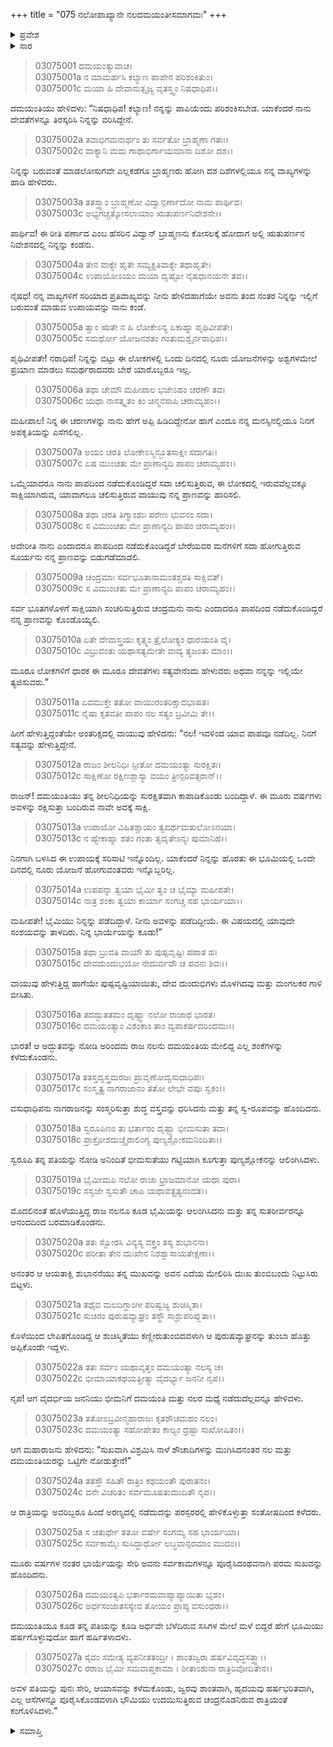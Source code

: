+++
title = "075 ನಲೋಪಾಖ್ಯಾನೇ ನಲದಮಯಂತೀಸಮಾಗಮಃ"
+++

<details><summary>ಪ್ರವೇಶ</summary>


।।   ಓಂ ಓಂ ನಮೋ ನಾರಾಯಣಾಯ।।   ಶ್ರೀ ವೇದವ್ಯಾಸಾಯ ನಮಃ ।।

ಶ್ರೀ ಕೃಷ್ಣದ್ವೈಪಾಯನ ವೇದವ್ಯಾಸ ವಿರಚಿತ  

**ಶ್ರೀ ಮಹಾಭಾರತ**

**ಆರಣ್ಯಕ ಪರ್ವ**

**ಇಂದ್ರಲೋಕಾಭಿಗಮನ ಪರ್ವ**

**ಅಧ್ಯಾಯ 75**

</details>


<details><summary>ಸಾರ</summary>

ದಮಯಂತಿಯು ನಲನನ್ನು ಹುಡುಕಲು ತಾನು ಮಾಡಿದ ಪ್ರಯತ್ನಗಳನ್ನು ಹೇಳಿಕೊಂಡು ನಿರ್ದೋಷಿಯೆಂದೂ ಹೇಳಿದುದು (1-10). ವಾಯುವು ದಮಯಂತಿಯ ಮಾತನ್ನು ಧೃಢೀಕರಿಸಿದ್ದುದು (11-16). ನಲನು ನಾಗರಾಜನಿತ್ತಿದ್ದ ವಸ್ತ್ರಗಳನ್ನು ಧರಿಸಿ ಸ್ವರೂಪವನ್ನು ಪಡೆದುದು; ಪರಸ್ಪರರನ್ನು ಬಿಗಿದಪ್ಪಿ ಸಂತಸ ಪಟ್ಟಿದುದು (17-27).

</details>


> 03075001 ದಮಯಂತ್ಯುವಾಚ।  
03075001a ನ ಮಾಮರ್ಹಸಿ ಕಲ್ಯಾಣ ಪಾಪೇನ ಪರಿಶಂಕಿತುಂ।  
03075001c ಮಯಾ ಹಿ ದೇವಾನುತ್ಸೃಜ್ಯ ವೃತಸ್ತ್ವಂ ನಿಷಧಾಧಿಪ।।

ದಮಯಂತಿಯು ಹೇಳಿದಳು: “ನಿಷಧಾಧಿಪ! ಕಲ್ಯಾಣ! ನನ್ನನ್ನು ಪಾಪಿಯೆಂದು ಪರಿಶಂಕಿಸಬೇಡ. ಯಾಕೆಂದರೆ ನಾನು ದೇವತೆಗಳನ್ನೂ ತಿರಸ್ಕರಿಸಿ ನಿನ್ನನ್ನು ವರಿಸಿದ್ದೇನೆ.

> 03075002a ತವಾಭಿಗಮನಾರ್ಥಂ ತು ಸರ್ವತೋ ಬ್ರಾಹ್ಮಣಾ ಗತಾಃ।  
03075002c ವಾಕ್ಯಾನಿ ಮಮ ಗಾಥಾಭಿರ್ಗಾಯಮಾನಾ ದಿಶೋ ದಶ।।

ನಿನ್ನನ್ನು ಬರುವಂತೆ ಮಾಡಲೋಸುಗವೇ ಎಲ್ಲಕಡೆಗೂ ಬ್ರಾಹ್ಮಣರು ಹೋಗಿ ದಶ ದಿಶೆಗಳಲ್ಲಿಯೂ ನನ್ನ ವಾಖ್ಯಗಳನ್ನು ಹಾಡಿ ಹೇಳಿದರು.

> 03075003a ತತಸ್ತ್ವಾಂ ಬ್ರಾಹ್ಮಣೋ ವಿದ್ವಾನ್ಪರ್ಣಾದೋ ನಾಮ ಪಾರ್ಥಿವ।  
03075003c ಅಭ್ಯಗಚ್ಚತ್ಕೋಸಲಾಯಾಂ ಋತುಪರ್ಣನಿವೇಶನೇ।।

ಪಾರ್ಥಿವ! ಈ ರೀತಿ ಪರ್ಣಾದ ಎಂಬ ಹೆಸರಿನ ವಿದ್ವಾನ್ ಬ್ರಾಹ್ಮಣನು ಕೋಸಲಕ್ಕೆ ಹೋದಾಗ ಅಲ್ಲಿ ಋತುಪರ್ಣನ ನಿವೇಶನದಲ್ಲಿ ನಿನ್ನನ್ನು ಕಂಡನು.

> 03075004a ತೇನ ವಾಕ್ಯೇ ಹೃತೇ ಸಮ್ಯಕ್ಪ್ರತಿವಾಕ್ಯೇ ತಥಾಹೃತೇ।  
03075004c ಉಪಾಯೋಽಯಂ ಮಯಾ ದೃಷ್ಟೋ ನೈಷಧಾನಯನೇ ತವ।।

ನೈಷಧ! ನನ್ನ ವಾಖ್ಯಗಳಿಗೆ ಸರಿಯಾದ ಪ್ರತಿವಾಖ್ಯವನ್ನು ನೀನು ಹೇಳಿದಹಾಗೆಯೇ ಅವನು ತಂದ ನಂತರ ನಿನ್ನನ್ನು ಇಲ್ಲಿಗೆ ಬರುವಂತೆ ಮಾಡುವ ಉಪಾಯವನ್ನು ನಾನು ಕಂಡೆ.

> 03075005a ತ್ವಾಂ ಋತೇ ನ ಹಿ ಲೋಕೇಽನ್ಯ ಏಕಾಹ್ನಾ ಪೃಥಿವೀಪತೇ।  
03075005c ಸಮರ್ಥೋ ಯೋಜನಶತಂ ಗಂತುಮಶ್ವೈರ್ನರಾಧಿಪ।।

ಪೃಥಿವೀಪತೇ! ನರಾಧಿಪ! ನಿನ್ನನ್ನು ಬಿಟ್ಟು ಈ ಲೋಕಗಳಲ್ಲಿ ಒಂದು ದಿನದಲ್ಲಿ ನೂರು ಯೋಜನೆಗಳನ್ನು ಅಶ್ವಗಳಮೇಲೆ ಪ್ರಯಾಣ ಮಾಡಲು ಸಮರ್ಥರಾದವರು ಬೇರೆ ಯಾರೊಬ್ಬರೂ ಇಲ್ಲ.

> 03075006a ತಥಾ ಚೇಮೌ ಮಹೀಪಾಲ ಭಜೇಽಹಂ ಚರಣೌ ತವ।  
03075006c ಯಥಾ ನಾಸತ್ಕೃತಂ ಕಿಂ ಚಿನ್ಮನಸಾಪಿ ಚರಾಮ್ಯಹಂ।।

ಮಹೀಪಾಲ! ನಿನ್ನ ಈ ಚರಣಗಳನ್ನು ನಾನು ಹೇಗೆ ಅಪ್ಪಿ ಹಿಡಿದಿದ್ದೇನೋ ಹಾಗೆ ಎಂದೂ ನನ್ನ ಮನಸ್ಸಿನಲ್ಲಿಯೂ ನಿನಗೆ ಅಪಕೃತಿಯನ್ನು ಎಸೆಗಲಿಲ್ಲ.

> 03075007a ಅಯಂ ಚರತಿ ಲೋಕೇಽಸ್ಮಿನ್ಭೂತಸಾಕ್ಷೀ ಸದಾಗತಿಃ।  
03075007c ಏಷ ಮುಂಚತು ಮೇ ಪ್ರಾಣಾನ್ಯದಿ ಪಾಪಂ ಚರಾಮ್ಯಹಂ।।

ಒಮ್ಮೆಯಾದರೂ ನಾನು ಪಾಪದಿಂದ ನಡೆದುಕೊಂಡಿದ್ದರೆ ಸದಾ ಚಲಿಸುತ್ತಿರುವ, ಈ ಲೋಕದಲ್ಲಿ ಇರುವವೆಲ್ಲವಕ್ಕೂ ಸಾಕ್ಷಿಯಾಗಿರುವ, ಯಾವಾಗಲೂ ಚಲಿಸುತ್ತಿರುವ ವಾಯುವು ನನ್ನ ಪ್ರಾಣವನ್ನು ಹಾರಿಸಲಿ.

> 03075008a ತಥಾ ಚರತಿ ತಿಗ್ಮಾಂಶುಃ ಪರೇಣ ಭುವನಂ ಸದಾ।   
03075008c ಸ ವಿಮುಂಚತು ಮೇ ಪ್ರಾಣಾನ್ಯದಿ ಪಾಪಂ ಚರಾಮ್ಯಹಂ।।

ಅದೇರೀತಿ ನಾನು ಎಂದಾದರೂ ಪಾಪದಿಂದ ನಡೆದುಕೊಂಡಿದ್ದರೆ ಬೇರೆಯವರ ಮನೆಗಳಿಗೆ ಸದಾ ಹೋಗುತ್ತಿರುವ ಸೂರ್ಯನು ನನ್ನ ಪ್ರಾಣವನ್ನು ಬಿಡುಗಡೆಮಾಡಲಿ.

> 03075009a ಚಂದ್ರಮಾಃ ಸರ್ವಭೂತಾನಾಮಂತಶ್ಚರತಿ ಸಾಕ್ಷಿವತ್।  
03075009c ಸ ವಿಮುಂಚತು ಮೇ ಪ್ರಾಣಾನ್ಯದಿ ಪಾಪಂ ಚರಾಮ್ಯಹಂ।।

ಸರ್ವ ಭೂತಗಳೊಳಗೆ ಸಾಕ್ಷಿಯಾಗಿ ಸಂಚರಿಸುತ್ತಿರುವ ಚಂದ್ರಮನು ನಾನು ಎಂದಾದರೂ ಪಾಪದಿಂದ ನಡೆದುಕೊಂಡಿದ್ದರೆ ನನ್ನ ಪ್ರಾಣವನ್ನು ಕೊಂಡೊಯ್ಯಲಿ.

> 03075010a ಏತೇ ದೇವಾಸ್ತ್ರಯಃ ಕೃತ್ಸ್ನಂ ತ್ರೈಲೋಕ್ಯಂ ಧಾರಯಂತಿ ವೈ।  
03075010c ವಿಬ್ರುವಂತು ಯಥಾಸತ್ಯಮೇತೇ ವಾದ್ಯ ತ್ಯಜಂತು ಮಾಂ।।

ಮೂರೂ ಲೋಕಗಳಿಗೆ ಧಾರಕ ಈ ಮೂರೂ ದೇವತೆಗಳು ಸತ್ಯವೇನೆಂದು ಹೇಳುವರು ಅಥವಾ ನನ್ನನ್ನು ಇಲ್ಲಿಯೇ ತ್ಯಜಿಸುವರು.”

> 03075011a ಏವಮುಕ್ತೇ ತತೋ ವಾಯುರಂತರಿಕ್ಷಾದಭಾಷತ।  
03075011c ನೈಷಾ ಕೃತವತೀ ಪಾಪಂ ನಲ ಸತ್ಯಂ ಬ್ರವೀಮಿ ತೇ।।

ಹೀಗೆ ಹೇಳುತ್ತಿದ್ದಂತೆಯೇ ಅಂತರಿಕ್ಷದಲ್ಲಿ ವಾಯುವು ಹೇಳಿದನು: “ನಲ! ಇವಳಿಂದ ಯಾವ ಪಾಪವೂ ನಡೆದಿಲ್ಲ. ನಿನಗೆ ಸತ್ಯವನ್ನು ಹೇಳುತ್ತಿದ್ದೇನೆ.

> 03075012a ರಾಜಂ ಶೀಲನಿಧಿಃ ಸ್ಫೀತೋ ದಮಯಂತ್ಯಾ ಸುರಕ್ಷಿತಃ।  
03075012c ಸಾಕ್ಷಿಣೋ ರಕ್ಷಿಣಶ್ಚಾಸ್ಯಾ ವಯಂ ತ್ರೀನ್ಪರಿವತ್ಸರಾನ್।।

ರಾಜನ್! ದಮಯಂತಿಯು ತನ್ನ ಶೀಲನಿಧಿಯನ್ನು ಸುರಕ್ಷಿತವಾಗಿ ಕಾಪಾಡಿಕೊಂಡು ಬಂದಿದ್ದಾಳೆ. ಈ ಮೂರು ವರ್ಷಗಳು ಅವಳನ್ನು ರಕ್ಷಿಸುತ್ತಾ ಬಂದಿರುವ ನಾವೇ ಅದಕ್ಕೆ ಸಾಕ್ಷಿ.

> 03075013a ಉಪಾಯೋ ವಿಹಿತಶ್ಚಾಯಂ ತ್ವದರ್ಥಮತುಲೋಽನಯಾ।  
03075013c ನ ಹ್ಯೇಕಾಹ್ನಾ ಶತಂ ಗಂತಾ ತ್ವದೃತೇಽನ್ಯಃ ಪುಮಾನಿಹ।।

ನಿನಗಾಗಿ ಬಳಸಿದ ಈ ಉಪಾಯಕ್ಕೆ ಸರಿಸಾಟಿ ಇನ್ನೊಂದಿಲ್ಲ. ಯಾಕೆಂದರೆ ನಿನ್ನನ್ನು ಹೊರತು ಈ ಭೂಮಿಯಲ್ಲಿ ಒಂದೇ ದಿನದಲ್ಲಿ ನೂರು ಯೋಜನೆ ಹೋಗುವಂತವರು ಇನ್ನೊಬ್ಬರಿಲ್ಲ.

> 03075014a ಉಪಪನ್ನಾ ತ್ವಯಾ ಭೈಮೀ ತ್ವಂ ಚ ಭೈಮ್ಯಾ ಮಹೀಪತೇ।  
03075014c ನಾತ್ರ ಶಂಕಾ ತ್ವಯಾ ಕಾರ್ಯಾ ಸಂಗಚ್ಚ ಸಹ ಭಾರ್ಯಯಾ।।

ಮಹೀಪತೇ! ಭೈಮಿಯು ನಿನ್ನನ್ನು ಪಡೆದಿದ್ದಾಳೆ. ನೀನು ಅವಳನ್ನು ಪಡೆದಿದ್ದೀಯೆ. ಈ ವಿಷಯದಲ್ಲಿ ಯಾವುದೇ ಸಂಶಯವನ್ನು ತಾಳದಿರು. ನಿನ್ನ ಭಾರ್ಯೆಯನ್ನು ಕೂಡು!”

> 03075015a ತಥಾ ಬ್ರುವತಿ ವಾಯೌ ತು ಪುಷ್ಪವೃಷ್ಟಿಃ ಪಪಾತ ಹ।  
03075015c ದೇವದುಂದುಭಯೋ ನೇದುರ್ವವೌ ಚ ಪವನಃ ಶಿವಃ।।

ವಾಯುವು ಹೇಳುತ್ತಿದ್ದ ಹಾಗೆಯೇ ಪುಷ್ಪವೃಷ್ಟಿಯಾಯಿತು, ದೇವ ದುಂದುಭಿಗಳು ಮೊಳಗಿದವು ಮತ್ತು ಮಂಗಲಕರ ಗಾಳಿ ಬೀಸಿತು.

> 03075016a ತದದ್ಭುತತಮಂ ದೃಷ್ಟ್ವಾ ನಲೋ ರಾಜಾಥ ಭಾರತ।  
03075016c ದಮಯಂತ್ಯಾಂ ವಿಶಂಕಾಂ ತಾಂ ವ್ಯಪಾಕರ್ಷದರಿಂದಮಃ।।

ಭಾರತ! ಆ ಅದ್ಭುತವನ್ನು ನೋಡಿ ಅರಿಂದಮ ರಾಜ ನಲನು ದಮಯಂತಿಯ ಮೇಲಿದ್ದ ಎಲ್ಲ ಶಂಕೆಗಳನ್ನು ಕಳೆದುಕೊಂಡನು.

> 03075017a ತತಸ್ತದ್ವಸ್ತ್ರಮರಜಃ ಪ್ರಾವೃಣೋದ್ವಸುಧಾಧಿಪಃ।  
03075017c ಸಂಸ್ಮೃತ್ಯ ನಾಗರಾಜಾನಂ ತತೋ ಲೇಭೇ ವಪುಃ ಸ್ವಕಂ।।

ವಸುಧಾಧಿಪನು ನಾಗರಾಜನನ್ನು ಸಂಸ್ಮರಿಸುತ್ತಾ ಶುದ್ಧ ವಸ್ತ್ರವನ್ನು ಧರಿಸಿದನು ಮತ್ತು ತನ್ನ ಸ್ವ-ರೂಪವನ್ನು ಹೊಂದಿದನು.

> 03075018a ಸ್ವರೂಪಿಣಂ ತು ಭರ್ತಾರಂ ದೃಷ್ಟ್ವಾ ಭೀಮಸುತಾ ತದಾ।  
03075018c ಪ್ರಾಕ್ರೋಶದುಚ್ಚೈರಾಲಿಂಗ್ಯ ಪುಣ್ಯಶ್ಲೋಕಮನಿಂದಿತಾ।।

ಸ್ವರೂಪಿ ತನ್ನ ಪತಿಯನ್ನು ನೋಡಿ ಅನಿಂದಿತೆ ಭೀಮಸುತೆಯು ಗಟ್ಟಿಯಾಗಿ ಕೂಗುತ್ತಾ ಪುಣ್ಯಶ್ಲೋಕನನ್ನು ಆಲಿಂಗಿಸಿದಳು.

> 03075019a ಭೈಮೀಮಪಿ ನಲೋ ರಾಜಾ ಭ್ರಾಜಮಾನೋ ಯಥಾ ಪುರಾ।  
03075019c ಸಸ್ವಜೇ ಸ್ವಸುತೌ ಚಾಪಿ ಯಥಾವತ್ಪ್ರತ್ಯನಂದತ।।

ಮೊದಲಿನಂತೆ ಹೊಳೆಯುತ್ತಿದ್ದ ರಾಜ ನಲನೂ ಕೂಡ ಭೈಮಿಯನ್ನು ಆಲಂಗಿಸಿದನು ಮತ್ತು ತನ್ನ ಸುತರೀರ್ವರನ್ನೂ ಆನಂದದಿಂದ ಬರಮಾಡಿಕೊಂಡನು.

> 03075020a ತತಃ ಸ್ವೋರಸಿ ವಿನ್ಯಸ್ಯ ವಕ್ತ್ರಂ ತಸ್ಯ ಶುಭಾನನಾ।  
03075020c ಪರೀತಾ ತೇನ ದುಃಖೇನ ನಿಶಶ್ವಾಸಾಯತೇಕ್ಷಣಾ।।

ಅನಂತರ ಆ ಆಯತಾಕ್ಷಿ ಶುಭಾನನೆಯು ತನ್ನ ಮುಖವನ್ನು ಅವನ ಎದೆಯ ಮೇಲಿರಿಸಿ ದುಃಖ ತುಂಬಿಬಂದು ನಿಟ್ಟುಸಿರು ಬಿಟ್ಟಳು.

> 03075021a ತಥೈವ ಮಲದಿಗ್ಧಾಂಗೀ ಪರಿಷ್ವಜ್ಯ ಶುಚಿಸ್ಮಿತಾ।  
03075021c ಸುಚಿರಂ ಪುರುಷವ್ಯಾಘ್ರಂ ತಸ್ಥೌ ಸಾಶ್ರುಪರಿಪ್ಲುತಾ।।

ಕೊಳೆಯಿಂದ ಲೇಪಿತಗೊಂಡಿದ್ದ ಆ ಶುಚಿಸ್ಮಿತೆಯು ಕಣ್ಣೀರುತುಂಬಿದವಳಾಗಿ  ಆ ಪುರುಷವ್ಯಾಘ್ರನನ್ನು ತುಂಬಾ ಹೊತ್ತು ಅಪ್ಪಿಕೊಂಡೇ ಇದ್ದಳು.

> 03075022a ತತಃ ಸರ್ವಂ ಯಥಾವೃತ್ತಂ ದಮಯಂತ್ಯಾ ನಲಸ್ಯ ಚ।  
03075022c ಭೀಮಾಯಾಕಥಯತ್ಪ್ರೀತ್ಯಾ ವೈದರ್ಭ್ಯಾ ಜನನೀ ನೃಪ।।

ನೃಪ! ಆಗ ವೈದರ್ಭಿಯ ಜನನಿಯು ಭೀಮನಿಗೆ ದಮಯಂತಿ ಮತ್ತು ನಲರ ಮಧ್ಯೆ ನಡೆದುದೆಲ್ಲವನ್ನೂ ಹೇಳಿದಳು.

> 03075023a ತತೋಽಬ್ರವೀನ್ಮಹಾರಾಜಃ ಕೃತಶೌಚಮಹಂ ನಲಂ।  
03075023c ದಮಯಂತ್ಯಾ ಸಹೋಪೇತಂ ಕಾಲ್ಯಂ ದ್ರಷ್ಟಾ ಸುಖೋಷಿತಂ।।

ಆಗ ಮಹಾರಾಜನು ಹೇಳಿದನು: “ಸುಖವಾಗಿ ವಿಶ್ರಮಿಸಿ ನಾಳೆ ಶೌಚಾದಿಗಳನ್ನು ಮುಗಿಸಿದನಂತರ ನಲ ಮತ್ತು ದಮಯಂತಿಯರನ್ನು ಒಟ್ಟಿಗೇ ನೋಡುತ್ತೇನೆ!”

> 03075024a ತತಸ್ತೌ ಸಹಿತೌ ರಾತ್ರಿಂ ಕಥಯಂತೌ ಪುರಾತನಂ।  
03075024c ವನೇ ವಿಚರಿತಂ ಸರ್ವಮೂಷತುಮುದಿತೌ ನೃಪ।।

ಆ ರಾತ್ರಿಯನ್ನು ಅವರಿಬ್ಬರೂ ಹಿಂದೆ ಅರಣ್ಯದಲ್ಲಿ ನಡೆದುದನ್ನು ಪರಸ್ಪರರಲ್ಲಿ ಹೇಳಿಕೊಳ್ಳುತ್ತಾ ಸಂತೋಷದಿಂದ ಕಳೆದರು.

> 03075025a ಸ ಚತುರ್ಥೇ ತತೋ ವರ್ಷೇ ಸಂಗಮ್ಯ ಸಹ ಭಾರ್ಯಯಾ।  
03075025c ಸರ್ವಕಾಮೈಃ ಸುಸಿದ್ಧಾರ್ಥೋ ಲಬ್ಧವಾನ್ಪರಮಾಂ ಮುದಂ।।

ಮೂರು ವರ್ಷಗಳ ನಂತರ ಭಾರ್ಯೆಯನ್ನು ಸೇರಿ ಅವನು ಸರ್ವಕಾಮಗಳನ್ನೂ ಪೂರೈಸಿದಂಥವನಾಗಿ ಪರಮ ಸುಖವನ್ನು ಹೊಂದಿದನು.

> 03075026a ದಮಯಂತ್ಯಪಿ ಭರ್ತಾರಮವಾಪ್ಯಾಪ್ಯಾಯಿತಾ ಭೃಶಂ।  
03075026c ಅರ್ಧಸಂಜಾತಸಸ್ಯೇವ ತೋಯಂ ಪ್ರಾಪ್ಯ ವಸುಂಧರಾ।।

ದಮಯಂತಿಯೂ ಕೂಡ ತನ್ನ ಪತಿಯನ್ನು ಕೂಡಿ ಅರ್ಧವೇ ಬೆಳೆದಿರುವ ಸಸಿಗಳ ಮೇಲೆ ಮಳೆ ಬಿದ್ದರೆ ಹೇಗೆ ಭೂಮಿಯು ಹರ್ಷಗೊಳ್ಳುವುದೋ ಹಾಗೆ ಹರ್ಷಿತಳಾದಳು.

> 03075027a ಸೈವಂ ಸಮೇತ್ಯ ವ್ಯಪನೀತತಂದ್ರೀ ।
	ಶಾಂತಜ್ವರಾ ಹರ್ಷವಿವೃದ್ಧಸತ್ತ್ವಾ।।  
> 03075027c ರರಾಜ ಭೈಮೀ ಸಮವಾಪ್ತಕಾಮಾ ।
	ಶೀತಾಂಶುನಾ ರಾತ್ರಿರಿವೋದಿತೇನ।।   

ಅವಳ ಪತಿಯನ್ನು ಪುನಃ ಸೇರಿ, ಆಯಾಸವನ್ನು ಕಳೆದುಕೊಂಡು, ಜ್ವರವು ಶಾಂತವಾಗಿ, ಹೃದಯವು ಹರ್ಷಭರಿತವಾಗಿ, ಎಲ್ಲ ಆಸೆಗಳನ್ನೂ ಪೂರೈಸಿಕೊಂಡವಳಾಗಿ ಭೌಮಿಯು ಉದಯಿಸುತ್ತಿರುವ ಚಂದ್ರನೊಡನಿರುವ ರಾತ್ರಿಯಂತೆ ಕಂಗೊಳಿಸಿದಳು.”



<details><summary>ಸಮಾಪ್ತಿ</summary>


ಇತಿ ಶ್ರೀ ಮಹಾಭಾರತೇ ಆರಣ್ಯಕಪರ್ವಣಿ ಇಂದ್ರಲೋಕಾಭಿಗಮನಪರ್ವಣಿ ನಲೋಪಾಖ್ಯಾನೇ ನಲದಮಯಂತೀಸಮಾಗಮೇ ಪಂಚಸಪ್ತತಿತಮೋಽಧ್ಯಾಯಃ।  
ಇದು ಮಹಾಭಾರತದ ಆರಣ್ಯಕಪರ್ವದಲ್ಲಿ ಇಂದ್ರಲೋಕಾಭಿಗಮನಪರ್ವದಲ್ಲಿ ನಲೋಪಾಖ್ಯಾನದಲ್ಲಿ ನಲದಮಯಂತೀಸಮಾಗಮ ಎನ್ನುವ ಎಪ್ಪತ್ತೈದನೆಯ ಅಧ್ಯಾಯವು.



</details>
